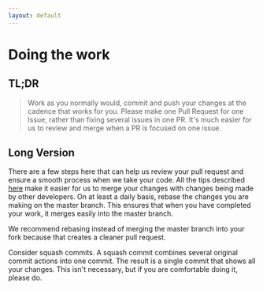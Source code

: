 ```yaml
---
layout: default
---
```


# Doing the work

## TL;DR

> Work as you normally would, commit and push your changes at the cadence that works for you. Please make one Pull Request for one Issue, rather than fixing several issues in one PR. It's much easier for us to review and merge when a PR is focused on one issue.

## Long Version

There are a few steps here that can help us review your pull request and ensure a smooth process when we take your code. All the tips described [here](/submitting-a-pull-request.html) make it easier for us to merge your changes with changes being made by other developers. On at least a daily basis, rebase the changes you are making on the master branch. This ensures that when you have completed your work, it merges easily into the master branch.

We recommend rebasing instead of merging the master branch into your fork because that creates a cleaner pull request.

Consider squash commits. A squash commit combines several original commit actions into one commit. The result is a single commit that shows all your changes. This isn't necessary, but if you are comfortable doing it, please do.

